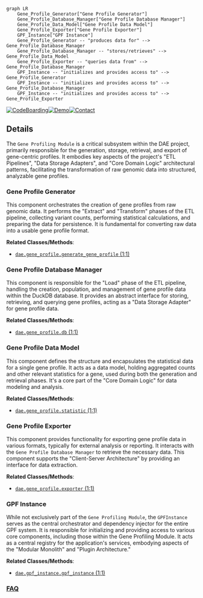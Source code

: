 ```mermaid
graph LR
    Gene_Profile_Generator["Gene Profile Generator"]
    Gene_Profile_Database_Manager["Gene Profile Database Manager"]
    Gene_Profile_Data_Model["Gene Profile Data Model"]
    Gene_Profile_Exporter["Gene Profile Exporter"]
    GPF_Instance["GPF Instance"]
    Gene_Profile_Generator -- "produces data for" --> Gene_Profile_Database_Manager
    Gene_Profile_Database_Manager -- "stores/retrieves" --> Gene_Profile_Data_Model
    Gene_Profile_Exporter -- "queries data from" --> Gene_Profile_Database_Manager
    GPF_Instance -- "initializes and provides access to" --> Gene_Profile_Generator
    GPF_Instance -- "initializes and provides access to" --> Gene_Profile_Database_Manager
    GPF_Instance -- "initializes and provides access to" --> Gene_Profile_Exporter
```

[![CodeBoarding](https://img.shields.io/badge/Generated%20by-CodeBoarding-9cf?style=flat-square)](https://github.com/CodeBoarding/GeneratedOnBoardings)[![Demo](https://img.shields.io/badge/Try%20our-Demo-blue?style=flat-square)](https://www.codeboarding.org/demo)[![Contact](https://img.shields.io/badge/Contact%20us%20-%20contact@codeboarding.org-lightgrey?style=flat-square)](mailto:contact@codeboarding.org)

## Details

The `Gene Profiling Module` is a critical subsystem within the DAE project, primarily responsible for the generation, storage, retrieval, and export of gene-centric profiles. It embodies key aspects of the project's "ETL Pipelines", "Data Storage Adapters", and "Core Domain Logic" architectural patterns, facilitating the transformation of raw genomic data into structured, analyzable gene profiles.

### Gene Profile Generator
This component orchestrates the creation of gene profiles from raw genomic data. It performs the "Extract" and "Transform" phases of the ETL pipeline, collecting variant counts, performing statistical calculations, and preparing the data for persistence. It is fundamental for converting raw data into a usable gene profile format.


**Related Classes/Methods**:

- <a href="https://github.com/iossifovlab/gpf/dae/dae/gene_profile/generate_gene_profile.py#L1-L1" target="_blank" rel="noopener noreferrer">`dae.gene_profile.generate_gene_profile` (1:1)</a>


### Gene Profile Database Manager
This component is responsible for the "Load" phase of the ETL pipeline, handling the creation, population, and management of gene profile data within the DuckDB database. It provides an abstract interface for storing, retrieving, and querying gene profiles, acting as a "Data Storage Adapter" for gene profile data.


**Related Classes/Methods**:

- <a href="https://github.com/iossifovlab/gpf/dae/dae/gene_profile/db.py#L1-L1" target="_blank" rel="noopener noreferrer">`dae.gene_profile.db` (1:1)</a>


### Gene Profile Data Model
This component defines the structure and encapsulates the statistical data for a single gene profile. It acts as a data model, holding aggregated counts and other relevant statistics for a gene, used during both the generation and retrieval phases. It's a core part of the "Core Domain Logic" for data modeling and analysis.


**Related Classes/Methods**:

- <a href="https://github.com/iossifovlab/gpf/dae/dae/gene_profile/statistic.py#L1-L1" target="_blank" rel="noopener noreferrer">`dae.gene_profile.statistic` (1:1)</a>


### Gene Profile Exporter
This component provides functionality for exporting gene profile data in various formats, typically for external analysis or reporting. It interacts with the `Gene Profile Database Manager` to retrieve the necessary data. This component supports the "Client-Server Architecture" by providing an interface for data extraction.


**Related Classes/Methods**:

- <a href="https://github.com/iossifovlab/gpf/dae/dae/gene_profile/exporter.py#L1-L1" target="_blank" rel="noopener noreferrer">`dae.gene_profile.exporter` (1:1)</a>


### GPF Instance
While not exclusively part of the `Gene Profiling Module`, the `GPFInstance` serves as the central orchestrator and dependency injector for the entire GPF system. It is responsible for initializing and providing access to various core components, including those within the Gene Profiling Module. It acts as a central registry for the application's services, embodying aspects of the "Modular Monolith" and "Plugin Architecture."


**Related Classes/Methods**:

- <a href="https://github.com/iossifovlab/gpf/dae/dae/gpf_instance/gpf_instance.py#L1-L1" target="_blank" rel="noopener noreferrer">`dae.gpf_instance.gpf_instance` (1:1)</a>




### [FAQ](https://github.com/CodeBoarding/GeneratedOnBoardings/tree/main?tab=readme-ov-file#faq)